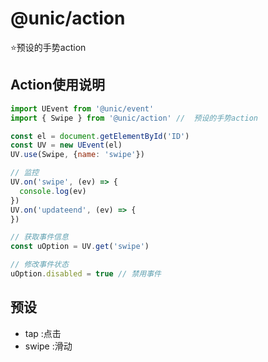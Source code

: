 # @unic/action
⭐️预设的手势action

## Action使用说明

```javascript
import UEvent from '@unic/event'
import { Swipe } from '@unic/action' //  预设的手势action

const el = document.getElementById('ID')
const UV = new UEvent(el)
UV.use(Swipe, {name: 'swipe'})

// 监控
UV.on('swipe', (ev) => {
  console.log(ev)
})
UV.on('updateend', (ev) => {
})

// 获取事件信息
const uOption = UV.get('swipe')

// 修改事件状态
uOption.disabled = true // 禁用事件
```

## 预设
- tap :点击
- swipe :滑动
